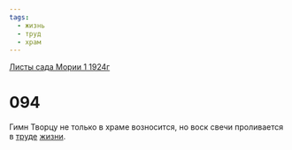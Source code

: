```yaml
---
tags:
  - жизнь
  - труд
  - храм
---
```


[Листы сада Мории 1 1924г](/agni/1924)

# 094
Гимн Творцу не только в храме возносится, но воск свечи проливается в [труде](/tag/#труд) [жизни](/tag/#жизнь).   

